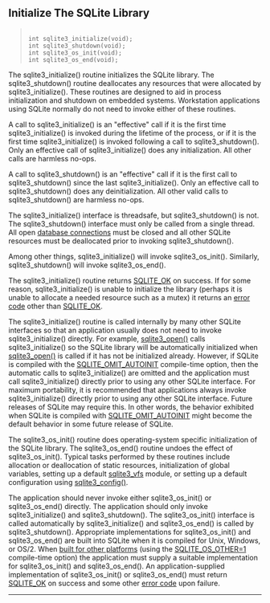 ## Initialize The SQLite Library




> ```
> 
> int sqlite3_initialize(void);
> int sqlite3_shutdown(void);
> int sqlite3_os_init(void);
> int sqlite3_os_end(void);
> 
> ```



The sqlite3\_initialize() routine initializes the
SQLite library. The sqlite3\_shutdown() routine
deallocates any resources that were allocated by sqlite3\_initialize().
These routines are designed to aid in process initialization and
shutdown on embedded systems. Workstation applications using
SQLite normally do not need to invoke either of these routines.


A call to sqlite3\_initialize() is an "effective" call if it is
the first time sqlite3\_initialize() is invoked during the lifetime of
the process, or if it is the first time sqlite3\_initialize() is invoked
following a call to sqlite3\_shutdown(). Only an effective call
of sqlite3\_initialize() does any initialization. All other calls
are harmless no\-ops.


A call to sqlite3\_shutdown() is an "effective" call if it is the first
call to sqlite3\_shutdown() since the last sqlite3\_initialize(). Only
an effective call to sqlite3\_shutdown() does any deinitialization.
All other valid calls to sqlite3\_shutdown() are harmless no\-ops.


The sqlite3\_initialize() interface is threadsafe, but sqlite3\_shutdown()
is not. The sqlite3\_shutdown() interface must only be called from a
single thread. All open [database connections](#sqlite3) must be closed and all
other SQLite resources must be deallocated prior to invoking
sqlite3\_shutdown().


Among other things, sqlite3\_initialize() will invoke
sqlite3\_os\_init(). Similarly, sqlite3\_shutdown()
will invoke sqlite3\_os\_end().


The sqlite3\_initialize() routine returns [SQLITE\_OK](#SQLITE_ABORT) on success.
If for some reason, sqlite3\_initialize() is unable to initialize
the library (perhaps it is unable to allocate a needed resource such
as a mutex) it returns an [error code](rescode.html) other than [SQLITE\_OK](#SQLITE_ABORT).


The sqlite3\_initialize() routine is called internally by many other
SQLite interfaces so that an application usually does not need to
invoke sqlite3\_initialize() directly. For example, [sqlite3\_open()](#sqlite3_open)
calls sqlite3\_initialize() so the SQLite library will be automatically
initialized when [sqlite3\_open()](#sqlite3_open) is called if it has not be initialized
already. However, if SQLite is compiled with the [SQLITE\_OMIT\_AUTOINIT](compile.html#omit_autoinit)
compile\-time option, then the automatic calls to sqlite3\_initialize()
are omitted and the application must call sqlite3\_initialize() directly
prior to using any other SQLite interface. For maximum portability,
it is recommended that applications always invoke sqlite3\_initialize()
directly prior to using any other SQLite interface. Future releases
of SQLite may require this. In other words, the behavior exhibited
when SQLite is compiled with [SQLITE\_OMIT\_AUTOINIT](compile.html#omit_autoinit) might become the
default behavior in some future release of SQLite.


The sqlite3\_os\_init() routine does operating\-system specific
initialization of the SQLite library. The sqlite3\_os\_end()
routine undoes the effect of sqlite3\_os\_init(). Typical tasks
performed by these routines include allocation or deallocation
of static resources, initialization of global variables,
setting up a default [sqlite3\_vfs](#sqlite3_vfs) module, or setting up
a default configuration using [sqlite3\_config()](#sqlite3_config).


The application should never invoke either sqlite3\_os\_init()
or sqlite3\_os\_end() directly. The application should only invoke
sqlite3\_initialize() and sqlite3\_shutdown(). The sqlite3\_os\_init()
interface is called automatically by sqlite3\_initialize() and
sqlite3\_os\_end() is called by sqlite3\_shutdown(). Appropriate
implementations for sqlite3\_os\_init() and sqlite3\_os\_end()
are built into SQLite when it is compiled for Unix, Windows, or OS/2\.
When [built for other platforms](custombuild.html)
(using the [SQLITE\_OS\_OTHER\=1](compile.html#os_other) compile\-time
option) the application must supply a suitable implementation for
sqlite3\_os\_init() and sqlite3\_os\_end(). An application\-supplied
implementation of sqlite3\_os\_init() or sqlite3\_os\_end()
must return [SQLITE\_OK](#SQLITE_ABORT) on success and some other [error code](rescode.html) upon
failure.




---


